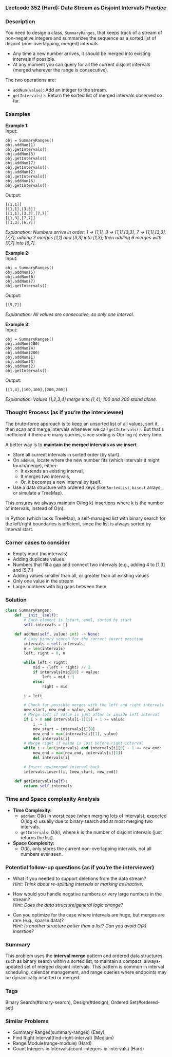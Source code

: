 ### Leetcode 352 (Hard): Data Stream as Disjoint Intervals [Practice](https://leetcode.com/problems/data-stream-as-disjoint-intervals)

### Description  
You need to design a class, `SummaryRanges`, that keeps track of a stream of non-negative integers and summarizes the sequence as a sorted list of disjoint (non-overlapping, merged) intervals.  
- Any time a new number arrives, it should be merged into existing intervals if possible.
- At any moment you can query for all the current disjoint intervals (merged wherever the range is consecutive).

The two operations are:  
- `addNum(value)`: Add an integer to the stream.
- `getIntervals()`: Return the sorted list of merged intervals observed so far.

### Examples  

**Example 1:**  
Input:  
```
obj = SummaryRanges()
obj.addNum(1)
obj.getIntervals()
obj.addNum(3)
obj.getIntervals()
obj.addNum(7)
obj.getIntervals()
obj.addNum(2)
obj.getIntervals()
obj.addNum(6)
obj.getIntervals()
```
Output:  
```
[[1,1]]
[[1,1],[3,3]]
[[1,1],[3,3],[7,7]]
[[1,3],[7,7]]
[[1,3],[6,7]]
```
*Explanation: Numbers arrive in order: 1 → [1,1], 3 → [1,1],[3,3], 7 → [1,1],[3,3],[7,7]; adding 2 merges [1,1] and [3,3] into [1,3]; then adding 6 merges with [7,7] into [6,7].*

**Example 2:**  
Input:  
```
obj = SummaryRanges()
obj.addNum(5)
obj.addNum(6)
obj.addNum(7)
obj.getIntervals()
```
Output:  
```
[[5,7]]
```
*Explanation: All values are consecutive, so only one interval.*

**Example 3:**  
Input:  
```
obj = SummaryRanges()
obj.addNum(100)
obj.addNum(4)
obj.addNum(200)
obj.addNum(1)
obj.addNum(3)
obj.addNum(2)
obj.getIntervals()
```
Output:  
```
[[1,4],[100,100],[200,200]]
```
*Explanation: Values [1,2,3,4] merge into [1,4]; 100 and 200 stand alone.*

### Thought Process (as if you’re the interviewee)  
The brute-force approach is to keep an unsorted list of all values, sort it, then scan and merge intervals whenever we call `getIntervals()`. But that's inefficient if there are many queries, since sorting is O(n log n) every time.

A better way is to **maintain the merged intervals as we insert**.  
- Store all current intervals in sorted order (by start).  
- On `addNum`, locate where the new number fits (which intervals it might touch/merge), either:  
  - It extends an existing interval,
  - It merges two intervals,
  - Or, it becomes a new interval by itself.
- Use a data structure with ordered keys (like `SortedList`, `bisect` arrays, or simulate a TreeMap).

This ensures we always maintain O(log k) insertions where k is the number of intervals, instead of O(n).

In Python (which lacks TreeMap), a self-managed list with binary search for the left/right boundaries is efficient, since the list is always sorted by interval start.

### Corner cases to consider  
- Empty input (no intervals)
- Adding duplicate values
- Numbers that fill a gap and connect two intervals (e.g., adding 4 to [1,3] and [5,7])
- Adding values smaller than all, or greater than all existing values
- Only one value in the stream
- Large numbers with big gaps between them

### Solution

```python
class SummaryRanges:
    def __init__(self):
        # Each element is [start, end], sorted by start
        self.intervals = []

    def addNum(self, value: int) -> None:
        # Easy binary search for the correct insert position
        intervals = self.intervals
        n = len(intervals)
        left, right = 0, n

        while left < right:
            mid = (left + right) // 2
            if intervals[mid][0] < value:
                left = mid + 1
            else:
                right = mid

        i = left

        # Check for possible merges with the left and right intervals
        new_start, new_end = value, value
        # Merge left if value is just after or inside left interval
        if i > 0 and intervals[i-1][1] + 1 >= value:
            i -= 1
            new_start = intervals[i][0]
            new_end = max(intervals[i][1], value)
            del intervals[i]
        # Merge right if value is just before right interval
        while i < len(intervals) and intervals[i][0] - 1 <= new_end:
            new_end = max(new_end, intervals[i][1])
            del intervals[i]

        # Insert new/merged interval back
        intervals.insert(i, [new_start, new_end])

    def getIntervals(self):
        return self.intervals
```

### Time and Space complexity Analysis  

- **Time Complexity:**  
  - `addNum`: O(k) in worst case (when merging lots of intervals); expected O(log k) usually due to binary search and at most merging two intervals.
  - `getIntervals`: O(k), where k is the number of disjoint intervals (just returns the list).
- **Space Complexity:**  
  - O(k), only stores the current non-overlapping intervals, not all numbers ever seen.

### Potential follow-up questions (as if you’re the interviewer)  

- What if you needed to support deletions from the data stream?  
  *Hint: Think about re-splitting intervals or marking as inactive.*

- How would you handle negative numbers or very large numbers in the stream?  
  *Hint: Does the data structure/general logic change?*

- Can you optimize for the case where intervals are huge, but merges are rare (e.g., sparse data)?  
  *Hint: Is another structure better than a list? Can you avoid O(k) insertion?*

### Summary
This problem uses the **interval merge** pattern and ordered data structures, such as binary search within a sorted list, to maintain a compact, always-updated set of merged disjoint intervals. This pattern is common in interval scheduling, calendar management, and range queries where endpoints may be dynamically inserted or merged.

### Tags
Binary Search(#binary-search), Design(#design), Ordered Set(#ordered-set)

### Similar Problems
- Summary Ranges(summary-ranges) (Easy)
- Find Right Interval(find-right-interval) (Medium)
- Range Module(range-module) (Hard)
- Count Integers in Intervals(count-integers-in-intervals) (Hard)